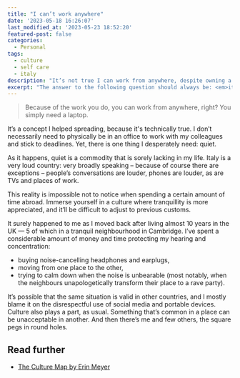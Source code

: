 ```yaml
---
title: "I can’t work anywhere"
date: '2023-05-18 16:26:07'
last_modified_at: '2023-05-23 18:52:20'
featured-post: false
categories:
  - Personal
tags:
  - culture
  - self care
  - italy
description: "It’s not true I can work from anywhere, despite owning a laptop. It heavily depends on the condition of my surroundings."
excerpt: "The answer to the following question should always be: <em>it depends</em>. As in UX design."
---
```

> Because of the work you do, you can work from anywhere, right? You simply need a laptop.

It’s a concept I helped spreading, because it's technically true. I don’t necessarily need to physically be in an office to work with my colleagues and stick to deadlines. Yet, there is one thing I desperately need: quiet. 

As it happens, quiet is a commodity that is sorely lacking in my life. Italy is a very loud country: very broadly speaking – because of course there are exceptions – people’s conversations are louder, phones are louder, as are TVs and places of work.

This reality is impossible not to notice when spending a certain amount of time abroad. Immerse yourself in a culture where tranquillity is more appreciated, and it’ll be difficult to adjust to previous customs.

It surely happened to me as I moved back after living almost 10 years in the UK — 5 of which in a tranquil neighbourhood in Cambridge. I’ve spent a considerable amount of money and time protecting my hearing and concentration: 

- buying noise-cancelling headphones and earplugs,
- moving from one place to the other,
- trying to calm down when the noise is unbearable (most notably, when the neighbours unapologetically transform their place to a rave party).

It’s possible that the same situation is valid in other countries, and I mostly blame it on the disrespectful use of social media and portable devices. Culture also plays a part, as usual. Something that’s common in a place can be unacceptable in another. And then there’s me and few others, the square pegs in round holes.

## Read further

- [The Culture Map by Erin Meyer](https://silviamaggidesign.com/books/culture-and-design-books/#culture-map)